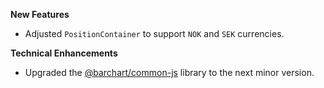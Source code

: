 **New Features**

* Adjusted `PositionContainer` to support `NOK` and `SEK` currencies.

**Technical Enhancements**

* Upgraded the [@barchart/common-js](https://github.com/barchart/common-js) library to the next minor version.